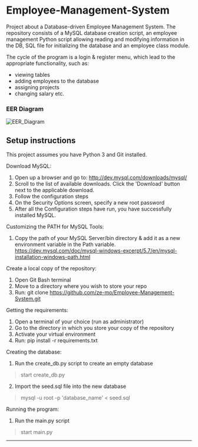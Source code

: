 # Employee-Management-System

Project about a Database-driven Employee Management System. The repository consists of a MySQL database creation script, an employee management Python script allowing reading and modifying information in the DB, SQL file for initializing the database and an employee class module.

The cycle of the program is a login & register menu, which lead to the appropriate functionality, such as: 
- viewing tables
- adding employees to the database
- assigning projects
- changing salary
etc.


### EER Diagram
![EER_Diagram](https://user-images.githubusercontent.com/90049004/156761039-2d45ac62-0df8-498a-980c-6ce012e8321d.png)

Setup instructions
-------------------
This project assumes you have Python 3 and Git installed.

Download MySQL:
1. Open up a browser and go to: http://dev.mysql.com/downloads/mysql/
2. Scroll to the list of available downloads. Click the 'Download' button next to the applicable download.
3. Follow the configuration steps 
4. On the Security Options screen, specify a new root password
5. After all the Configuration steps have run, you have successfully installed MySQL.

Customizing the PATH for MySQL Tools:
1. Copy the path of your MySQL Server/bin directory & add it as a new environment variable in the Path variable.
https://dev.mysql.com/doc/mysql-windows-excerpt/5.7/en/mysql-installation-windows-path.html

Create a local copy of the repository:
1. Open Git Bash terminal
2. Move to a directory where you wish to store your repo
3. Run: git clone https://github.com/ze-mo/Employee-Management-System.git

Getting the requirements:
1. Open a terminal of your choice (run as administrator)
2. Go to the directory in which you store your copy of the repository
3. Activate your virtual environment
4. Run: pip install -r requirements.txt 

Creating the database:
1. Run the create_db.py script to create an empty database
> start create_db.py
2. Import the seed.sql file into the new database
> mysql -u root -p 'database_name' < seed.sql

Running the program:
1. Run the main.py script
> start main.py
------------------
